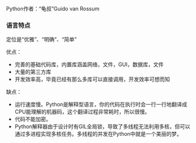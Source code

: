 Python作者：“龟叔”Guido van Rossum

### 语言特点

定位是“优雅”、“明确”、“简单”

优点：

- 完善的基础代码库，内置库涵盖网络，文件，GUI，数据库，文件
- 大量的第三方库
- 开发效率高，毕竟已经有那么多库可以直接调用，开发效率可想而知

缺点：

- 运行速度慢。Python是解释型语言，你的代码在执行时会一行一行地翻译成CPU能理解的机器码，这个翻译过程非常耗时，所以很慢。
- 代码不能加密。
- Python解释器由于设计时有GIL全局锁，导致了多线程无法利用多核，但可以通过多进程实现多核任务。多线程的并发在Python中就是一个美丽的梦。